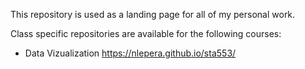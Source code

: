 <body>
 <p> This repository is used as a landing page for all of my personal work.</p>

Class specific repositories are available for the following courses:
  - Data Vizualization https://nlepera.github.io/sta553/


</body>
